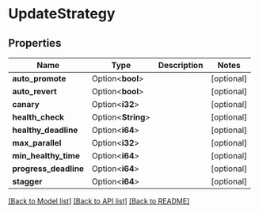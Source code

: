 # UpdateStrategy

## Properties

| Name                  | Type               | Description | Notes      |
| --------------------- | ------------------ | ----------- | ---------- |
| **auto_promote**      | Option<**bool**>   |             | [optional] |
| **auto_revert**       | Option<**bool**>   |             | [optional] |
| **canary**            | Option<**i32**>    |             | [optional] |
| **health_check**      | Option<**String**> |             | [optional] |
| **healthy_deadline**  | Option<**i64**>    |             | [optional] |
| **max_parallel**      | Option<**i32**>    |             | [optional] |
| **min_healthy_time**  | Option<**i64**>    |             | [optional] |
| **progress_deadline** | Option<**i64**>    |             | [optional] |
| **stagger**           | Option<**i64**>    |             | [optional] |

[[Back to Model list]](../README.md#documentation-for-models)
[[Back to API list]](../README.md#documentation-for-api-endpoints)
[[Back to README]](../README.md)
